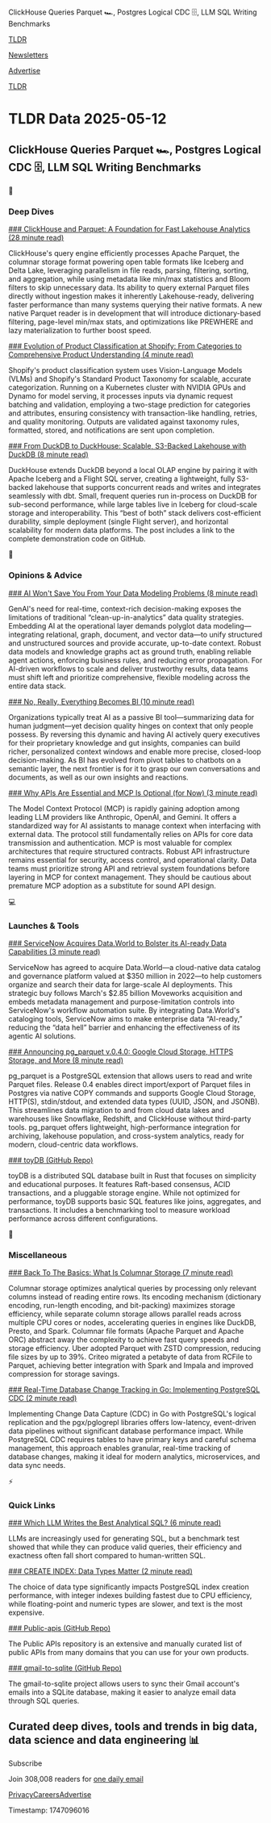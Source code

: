 ClickHouse Queries Parquet 🏎️, Postgres Logical CDC 🗄️, LLM SQL Writing Benchmarks

[TLDR](/)

[Newsletters](/newsletters)

[Advertise](https://advertise.tldr.tech/)

[TLDR](/)

# TLDR Data 2025-05-12

## ClickHouse Queries Parquet 🏎️, Postgres Logical CDC 🗄️, LLM SQL Writing Benchmarks

📱

### Deep Dives

[### ClickHouse and Parquet: A Foundation for Fast Lakehouse Analytics (28 minute read)](https://clickhouse.com/blog/clickhouse-and-parquet-a-foundation-for-fast-lakehouse-analytics?utm_source=tldrdata)

ClickHouse's query engine efficiently processes Apache Parquet, the columnar storage format powering open table formats like Iceberg and Delta Lake, leveraging parallelism in file reads, parsing, filtering, sorting, and aggregation, while using metadata like min/max statistics and Bloom filters to skip unnecessary data. Its ability to query external Parquet files directly without ingestion makes it inherently Lakehouse-ready, delivering faster performance than many systems querying their native formats. A new native Parquet reader is in development that will introduce dictionary-based filtering, page-level min/max stats, and optimizations like PREWHERE and lazy materialization to further boost speed.

[### Evolution of Product Classification at Shopify: From Categories to Comprehensive Product Understanding (4 minute read)](https://shopifyengineering.myshopify.com/blogs/engineering/evolution-product-classification?utm_source=tldrdata)

Shopify's product classification system uses Vision-Language Models (VLMs) and Shopify's Standard Product Taxonomy for scalable, accurate categorization. Running on a Kubernetes cluster with NVIDIA GPUs and Dynamo for model serving, it processes inputs via dynamic request batching and validation, employing a two-stage prediction for categories and attributes, ensuring consistency with transaction-like handling, retries, and quality monitoring. Outputs are validated against taxonomy rules, formatted, stored, and notifications are sent upon completion.

[### From DuckDB to DuckHouse: Scalable, S3-Backed Lakehouse with DuckDB (8 minute read)](https://juhache.substack.com/p/from-duckdb-to-duckhouse?utm_source=tldrdata)

DuckHouse extends DuckDB beyond a local OLAP engine by pairing it with Apache Iceberg and a Flight SQL server, creating a lightweight, fully S3-backed lakehouse that supports concurrent reads and writes and integrates seamlessly with dbt. Small, frequent queries run in-process on DuckDB for sub-second performance, while large tables live in Iceberg for cloud-scale storage and interoperability. This “best of both” stack delivers cost-efficient durability, simple deployment (single Flight server), and horizontal scalability for modern data platforms. The post includes a link to the complete demonstration code on GitHub.

🚀

### Opinions & Advice

[### AI Won't Save You From Your Data Modeling Problems (8 minute read)](https://thenewstack.io/ai-wont-save-you-from-your-data-modeling-problems/?utm_source=tldrdata)

GenAI's need for real-time, context-rich decision-making exposes the limitations of traditional “clean-up-in-analytics” data quality strategies. Embedding AI at the operational layer demands polyglot data modeling—integrating relational, graph, document, and vector data—to unify structured and unstructured sources and provide accurate, up-to-date context. Robust data models and knowledge graphs act as ground truth, enabling reliable agent actions, enforcing business rules, and reducing error propagation. For AI-driven workflows to scale and deliver trustworthy results, data teams must shift left and prioritize comprehensive, flexible modeling across the entire data stack.

[### No, Really, Everything Becomes BI (10 minute read)](https://benn.substack.com/p/no-really-everything-becomes-bi?utm_source=tldrdata)

Organizations typically treat AI as a passive BI tool—summarizing data for human judgment—yet decision quality hinges on context that only people possess. By reversing this dynamic and having AI actively query executives for their proprietary knowledge and gut insights, companies can build richer, personalized context windows and enable more precise, closed-loop decision-making. As BI has evolved from pivot tables to chatbots on a semantic layer, the next frontier is for it to grasp our own conversations and documents, as well as our own insights and reactions.

[### Why APIs Are Essential and MCP Is Optional (for Now) (3 minute read)](https://thenewstack.io/why-apis-are-essential-and-mcp-is-optional-for-now/?utm_source=tldrdata)

The Model Context Protocol (MCP) is rapidly gaining adoption among leading LLM providers like Anthropic, OpenAI, and Gemini. It offers a standardized way for AI assistants to manage context when interfacing with external data. The protocol still fundamentally relies on APIs for core data transmission and authentication. MCP is most valuable for complex architectures that require structured contracts. Robust API infrastructure remains essential for security, access control, and operational clarity. Data teams must prioritize strong API and retrieval system foundations before layering in MCP for context management. They should be cautious about premature MCP adoption as a substitute for sound API design.

💻

### Launches & Tools

[### ServiceNow Acquires Data.World to Bolster its AI-ready Data Capabilities (3 minute read)](https://techcrunch.com/2025/05/07/servicenow-acquires-data-world-two-months-after-acquiring-moveworks/?utm_source=tldrdata)

ServiceNow has agreed to acquire Data.World—a cloud-native data catalog and governance platform valued at $350 million in 2022—to help customers organize and search their data for large-scale AI deployments. This strategic buy follows March's $2.85 billion Moveworks acquisition and embeds metadata management and purpose-limitation controls into ServiceNow's workflow automation suite. By integrating Data.World's cataloging tools, ServiceNow aims to make enterprise data “AI-ready,” reducing the “data hell” barrier and enhancing the effectiveness of its agentic AI solutions.

[### Announcing pg\_parquet v.0.4.0: Google Cloud Storage, HTTPS Storage, and More (8 minute read)](https://www.crunchydata.com/blog/announcing-pg_parquet-v-0-4-google-cloud-storage-https-storage-and-more?utm_source=tldrdata)

pg\_parquet is a PostgreSQL extension that allows users to read and write Parquet files. Release 0.4 enables direct import/export of Parquet files in Postgres via native COPY commands and supports Google Cloud Storage, HTTP(S), stdin/stdout, and extended data types (UUID, JSON, and JSONB). This streamlines data migration to and from cloud data lakes and warehouses like Snowflake, Redshift, and ClickHouse without third-party tools. pg\_parquet offers lightweight, high-performance integration for archiving, lakehouse population, and cross-system analytics, ready for modern, cloud-centric data workflows.

[### toyDB (GitHub Repo)](https://github.com/erikgrinaker/toydb?utm_source=tldrdata)

toyDB is a distributed SQL database built in Rust that focuses on simplicity and educational purposes. It features Raft-based consensus, ACID transactions, and a pluggable storage engine. While not optimized for performance, toyDB supports basic SQL features like joins, aggregates, and transactions. It includes a benchmarking tool to measure workload performance across different configurations.

🎁

### Miscellaneous

[### Back To The Basics: What Is Columnar Storage (7 minute read)](https://seattledataguy.substack.com/p/back-to-the-basics-what-is-columnar?utm_source=tldrdata)

Columnar storage optimizes analytical queries by processing only relevant columns instead of reading entire rows. Its encoding mechanism (dictionary encoding, run-length encoding, and bit-packing) maximizes storage efficiency, while separate column storage allows parallel reads across multiple CPU cores or nodes, accelerating queries in engines like DuckDB, Presto, and Spark. Columnar file formats (Apache Parquet and Apache ORC) abstract away the complexity to achieve fast query speeds and storage efficiency. Uber adopted Parquet with ZSTD compression, reducing file sizes by up to 39%. Criteo migrated a petabyte of data from RCFile to Parquet, achieving better integration with Spark and Impala and improved compression for storage savings.

[### Real-Time Database Change Tracking in Go: Implementing PostgreSQL CDC (2 minute read)](https://packagemain.tech/p/real-time-database-change-tracking?utm_source=tldrdata)

Implementing Change Data Capture (CDC) in Go with PostgreSQL's logical replication and the pgx/pglogrepl libraries offers low-latency, event-driven data pipelines without significant database performance impact. While PostgreSQL CDC requires tables to have primary keys and careful schema management, this approach enables granular, real-time tracking of database changes, making it ideal for modern analytics, microservices, and data sync needs.

⚡️

### Quick Links

[### Which LLM Writes the Best Analytical SQL? (6 minute read)](https://www.tinybird.co/blog-posts/which-llm-writes-the-best-sql?utm_source=tldrdata)

LLMs are increasingly used for generating SQL, but a benchmark test showed that while they can produce valid queries, their efficiency and exactness often fall short compared to human-written SQL.

[### CREATE INDEX: Data Types Matter (2 minute read)](https://www.cybertec-postgresql.com/en/create-index-data-types-matter/?utm_source=tldrdata)

The choice of data type significantly impacts PostgreSQL index creation performance, with integer indexes building fastest due to CPU efficiency, while floating-point and numeric types are slower, and text is the most expensive.

[### Public-apis (GitHub Repo)](https://github.com/public-apis/public-apis?utm_source=tldrdata)

The Public APIs repository is an extensive and manually curated list of public APIs from many domains that you can use for your own products.

[### gmail-to-sqlite (GitHub Repo)](https://github.com/marcboeker/gmail-to-sqlite?utm_source=tldrdata)

The gmail-to-sqlite project allows users to sync their Gmail account's emails into a SQLite database, making it easier to analyze email data through SQL queries.

## Curated deep dives, tools and trends in big data, data science and data engineering 📊

Subscribe

Join 308,008 readers for [one daily email](/api/latest/data)

[Privacy](/privacy)[Careers](https://jobs.ashbyhq.com/tldr.tech)[Advertise](/data/advertise)

Timestamp: 1747096016